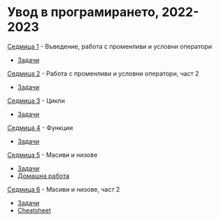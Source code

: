 # Увод в програмирането, 2022-2023


[Седмица 1](week01/) - Въведение, работа с променливи и условни оператори

* [Задачи](week01/tasks.md)

[Седмица 2](week02/) - Работа с променливи и условни оператори, част 2

* [Задачи](week02/tasks.md)

[Седмица 3](week03/) - Цикли

* [Задачи](week03/tasks.md)

[Седмица 4](week04/) - Функции

* [Задачи](week04/tasks.md)

[Седмица 5](week05/) - Масиви и низове

* [Задачи](week05/tasks.md)
* [Домашна работа](week05/homework/)

[Седмица 6](week06/) - Масиви и низове, част 2

* [Задачи](week06/tasks.md)
* [Cheatsheet](week06/arrays-cheatsheet.md)